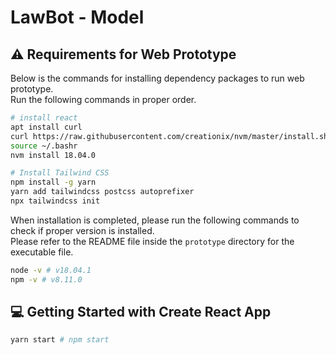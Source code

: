 # LawBot - Model

## ⚠️ Requirements for Web Prototype

Below is the commands for installing dependency packages to run web prototype. <br/>
Run the following commands in proper order.
```bash
# install react
apt install curl 
curl https://raw.githubusercontent.com/creationix/nvm/master/install.sh | bash 
source ~/.bashr
nvm install 18.04.0

# Install Tailwind CSS
npm install -g yarn
yarn add tailwindcss postcss autoprefixer 
npx tailwindcss init
```

When installation is completed, please run the following commands to check if proper version is installed. <br/>
Please refer to the README file inside the `prototype` directory for the executable file.

```bash
node -v # v18.04.1
npm -v # v8.11.0 
```

## 💻 Getting Started with Create React App

```bash
yarn start # npm start
```